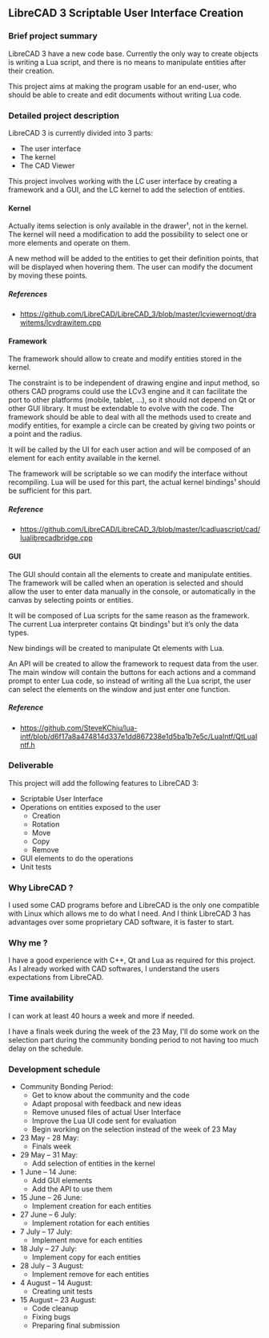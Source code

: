 ## LibreCAD 3 Scriptable User Interface Creation

### Brief project summary

LibreCAD 3 have a new code base. Currently the only way to create
objects is writing a Lua script, and there is no means to manipulate
entities after their creation.

This project aims at making the program usable for an end-user, who
should be able to create and edit documents without writing Lua code.

### Detailed project description

LibreCAD 3 is currently divided into 3 parts:

-   The user interface
-   The kernel
-   The CAD Viewer

This project involves working with the LC user interface by creating a
framework and a GUI, and the LC kernel to add the selection of entities.

#### Kernel

Actually items selection is only available in the drawer¹, not in the
kernel. The kernel will need a modification to add the possibility to
select one or more elements and operate on them.

A new method will be added to the entities to get their definition
points, that will be displayed when hovering them. The user can modify
the document by moving these points.

##### References

-   <https://github.com/LibreCAD/LibreCAD_3/blob/master/lcviewernoqt/drawitems/lcvdrawitem.cpp>

#### Framework

The framework should allow to create and modify entities stored in the
kernel.

The constraint is to be independent of drawing engine and input method,
so others CAD programs could use the LCv3 engine and it can facilitate
the port to other platforms (mobile, tablet, ...), so it should not
depend on Qt or other GUI library. It must be extendable to evolve with
the code. The framework should be able to deal with all the methods used
to create and modify entities, for example a circle can be created by
giving two points or a point and the radius.

It will be called by the UI for each user action and will be composed of
an element for each entity available in the kernel.

The framework will be scriptable so we can modify the interface without
recompiling. Lua will be used for this part, the actual kernel bindings¹
should be sufficient for this part.

##### Reference

-   <https://github.com/LibreCAD/LibreCAD_3/blob/master/lcadluascript/cad/lualibrecadbridge.cpp>

#### GUI

The GUI should contain all the elements to create and manipulate
entities. The framework will be called when an operation is selected and
should allow the user to enter data manually in the console, or
automatically in the canvas by selecting points or entities.

It will be composed of Lua scripts for the same reason as the framework.
The current Lua interpreter contains Qt bindings¹ but it’s only the data
types.

New bindings will be created to manipulate Qt elements with Lua.

An API will be created to allow the framework to request data from the
user. The main window will contain the buttons for each actions and a
command prompt to enter Lua code, so instead of writing all the Lua
script, the user can select the elements on the window and just enter
one function.

##### Reference

-   <https://github.com/SteveKChiu/lua-intf/blob/d6f17a8a474814d337e1dd867238e1d5ba1b7e5c/LuaIntf/QtLuaIntf.h>

### Deliverable

This project will add the following features to LibreCAD 3:

-   Scriptable User Interface
-   Operations on entities exposed to the user
    -   Creation
    -   Rotation
    -   Move
    -   Copy
    -   Remove
-   GUI elements to do the operations
-   Unit tests

### Why LibreCAD ?

I used some CAD programs before and LibreCAD is the only one compatible
with Linux which allows me to do what I need. And I think LibreCAD 3 has
advantages over some proprietary CAD software, it is faster to start.

### Why me ?

I have a good experience with C++, Qt and Lua as required for this
project. As I already worked with CAD softwares, I understand the users
expectations from LibreCAD.

### Time availability

I can work at least 40 hours a week and more if needed.

I have a finals week during the week of the 23 May, I'll do some work on
the selection part during the community bonding period to not having too
much delay on the schedule.

### Development schedule

-   Community Bonding Period:
    -   Get to know about the community and the code
    -   Adapt proposal with feedback and new ideas
    -   Remove unused files of actual User Interface
    -   Improve the Lua UI code sent for evaluation
    -   Begin working on the selection instead of the week of 23 May
-   23 May - 28 May:
    -   Finals week
-   29 May – 31 May:
    -   Add selection of entities in the kernel
-   1 June – 14 June:
    -   Add GUI elements
    -   Add the API to use them
-   15 June – 26 June:
    -   Implement creation for each entities
-   27 June – 6 July:
    -   Implement rotation for each entities
-   7 July – 17 July:
    -   Implement move for each entities
-   18 July – 27 July:
    -   Implement copy for each entities
-   28 July – 3 August:
    -   Implement remove for each entities
-   4 August – 14 August:
    -   Creating unit tests
-   15 August – 23 August:
    -   Code cleanup
    -   Fixing bugs
    -   Preparing final submission